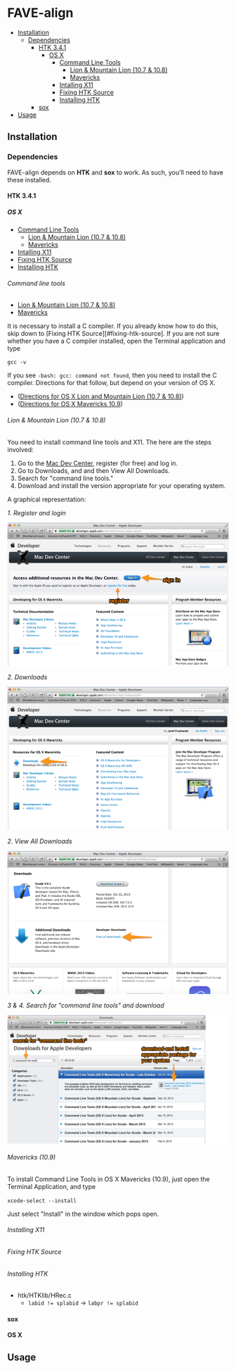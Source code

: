 # FAVE-align

* [Installation](#installation)
  * [Dependencies](#dependencies)
    * [HTK 3.4.1](#htk-341)
      * [OS X](#os-x)
        * [Command Line Tools](#command-line-tools)
            * [Lion & Mountain Lion (10.7 & 10.8)](#lion--mountain-lion-107--108)
            * [Mavericks](#mavericks_109)
        * [Intalling X11](#installing-x11)           
        * [Fixing HTK Source](#fixing-htk-source)
        * [Installing HTK](#installing-htk)
    * [sox](#sox)
* [Usage](#usage)

## Installation

### Dependencies

FAVE-align depends on **HTK** and **sox** to work. 
As such, you'll need to have these installed.

#### HTK 3.4.1
##### OS X
* [Command Line Tools](#command-line-tools)
    * [Lion & Mountain Lion (10.7 & 10.8)](#lion--mountain-lion-107--108)
    * [Mavericks](#mavericks_109)
* [Intalling X11](#installing-x11)           
* [Fixing HTK Source](#fixing-htk-source)
* [Installing HTK](#installing-htk)

###### Command line tools
* [Lion & Mountain Lion (10.7 & 10.8)](#lion--mountain-lion-107--108)
* [Mavericks](#mavericks_109)


It is necessary to install a C compiler. 
If you already know how to do this, skip down to [Fixing HTK Source][#fixing-htk-source]. 
If you are not sure whether you have a C compiler installed, open the Terminal application and type

    gcc -v

If you see `-bash: gcc: command not found`, then you need to install the C compiler. 
Directions for that follow, but depend on your version of OS X.

* ([Directions for OS X Lion and Mountain Lion (10.7 & 10.8)](#lion--mountain-lion-107--108))
* ([Directions for OS X Mavericks 10.9](#mavericks_109))

###### *Lion & Mountain Lion (10.7 & 10.8)*

You need to install command line tools and X11.
The here are the steps involved:

1. Go to the [Mac Dev Center](https://developer.apple.com/devcenter/mac/index.action), register (for free) and log in.
2. Go to Downloads, and and then View All Downloads.
3. Search for "command line tools."
4. Download and install the version appropriate for your operating system.

A graphical representation:

*1. Register and login*

![login](readme_img/developer_login.png)

*2. Downloads*

![download1](readme_img/developer_downloads1.png)


*2. View All Downloads*

![download2](readme_img/developer_downloads2.png)

*3 & 4. Search for "command line tools" and download*

![download3](readme_img/developer_downloads3.png)




###### *Mavericks (10.9)*

To install Command Line Tools in OS X Mavericks (10.9), just open the Terminal Application, and type

`xcode-select --install`

Just select "Install" in the window which pops open.

###### Installing X11



###### Fixing HTK Source

###### Installing HTK


* htk/HTKlib/HRec.c
	* `labid != splabid` -> `labpr != splabid`	

#### sox
#### OS X

## Usage
